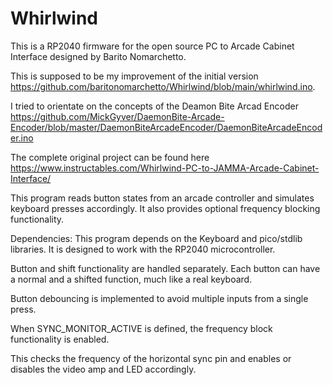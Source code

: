 # Whirlwind

This is a RP2040 firmware for the open source PC to Arcade Cabinet Interface designed by Barito Nomarchetto.

This is supposed to be my improvement of the initial version https://github.com/baritonomarchetto/Whirlwind/blob/main/whirlwind.ino.

I tried to orientate on the concepts of the Deamon Bite Arcad Encoder
https://github.com/MickGyver/DaemonBite-Arcade-Encoder/blob/master/DaemonBiteArcadeEncoder/DaemonBiteArcadeEncoder.ino

The complete original project can be found here https://www.instructables.com/Whirlwind-PC-to-JAMMA-Arcade-Cabinet-Interface/

This program reads button states from an arcade controller and simulates keyboard presses accordingly. 
It also provides optional frequency blocking functionality.

Dependencies: This program depends on the Keyboard and pico/stdlib libraries.
It is designed to work with the RP2040 microcontroller.

Button and shift functionality are handled separately. Each button can have a normal and a shifted function, much like a real keyboard.

Button debouncing is implemented to avoid multiple inputs from a single press.

When SYNC_MONITOR_ACTIVE is defined, the frequency block functionality is enabled.

This checks the frequency of the horizontal sync pin and enables or disables the video amp and LED accordingly.

